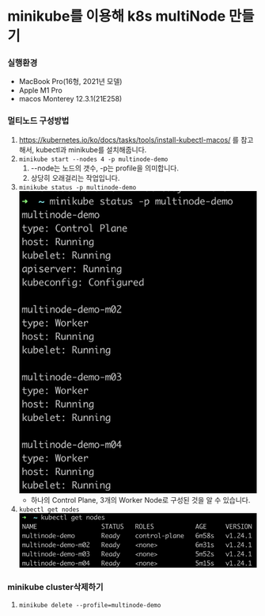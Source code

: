 # minikube를 이용해 k8s multiNode 만들기

### 실행환경
+ MacBook Pro(16형, 2021년 모델)
+ Apple M1 Pro
+ macos Monterey 12.3.1(21E258)

### 멀티노드 구성방법
1. https://kubernetes.io/ko/docs/tasks/tools/install-kubectl-macos/ 를 참고해서, kubectl과 minikube를 설치해줍니다.
2. `minikube start --nodes 4 -p multinode-demo`
   1. --node는 노드의 갯수, -p는 profile을 의미합니다.
   2. 상당히 오래걸리는 작업입니다.
3. `minikube status -p multinode-demo`
   ![minikube명령어 결과](images/minikube_status_result.png)
    + 하나의 Control Plane, 3개의 Worker Node로 구성된 것을 알 수 있습니다.
4. `kubectl get nodes`
   ![kubectl_get_nodes_result](images/kubectl_get_nodes_result.png)

### minikube cluster삭제하기
1. `minikube delete --profile=multinode-demo`